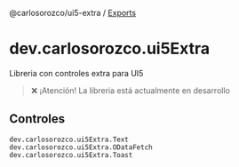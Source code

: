 @carlosorozco/ui5-extra / [Exports](modules.md)

# dev.carlosorozco.ui5Extra

Libreria con controles extra para UI5

> ❌ ¡Atención! La libreria está actualmente en desarrollo

## Controles

```
dev.carlosorozco.ui5Extra.Text
dev.carlosorozco.ui5Extra.ODataFetch
dev.carlosorozco.ui5Extra.Toast
```
